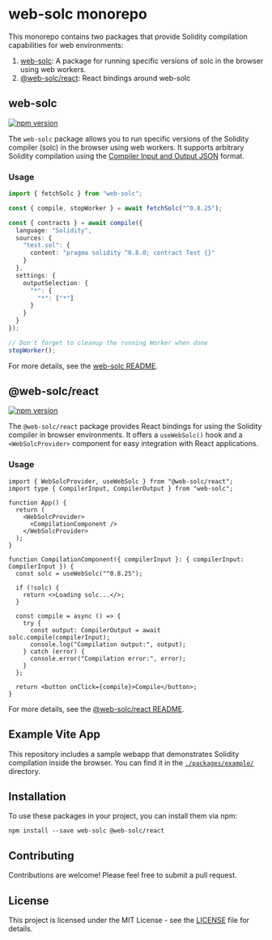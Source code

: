 # web-solc monorepo

This monorepo contains two packages that provide Solidity compilation
capabilities for web environments:

1. [web-solc](./packages/web-solc/README.md): A package for running specific versions of solc in the browser using web workers.
2. [@web-solc/react](./packages/react/README.md): React bindings around web-solc

## web-solc

[![npm version](https://img.shields.io/npm/v/web-solc)](https://www.npmjs.com/package/web-solc)

The `web-solc` package allows you to run specific versions of the Solidity
compiler (solc) in the browser using web workers. It supports arbitrary
Solidity compilation using the
[Compiler Input and Output JSON](https://docs.soliditylang.org/en/latest/using-the-compiler.html#compiler-input-and-output-json-description)
format.

### Usage

```typescript
import { fetchSolc } from "web-solc";

const { compile, stopWorker } = await fetchSolc("^0.8.25");

const { contracts } = await compile({
  language: "Solidity",
  sources: {
    "test.sol": {
      content: "pragma solidity ^0.8.0; contract Test {}"
    }
  },
  settings: {
    outputSelection: {
      "*": {
        "*": ["*"]
      }
    }
  }
});

// Don't forget to cleanup the running Worker when done
stopWorker();
```

For more details, see the [web-solc README](./packages/web-solc/README.md).

## @web-solc/react

[![npm version](https://img.shields.io/npm/v/%40web-solc%2Freact)](https://www.npmjs.com/package/@web-solc/react)

The `@web-solc/react` package provides React bindings for using the Solidity
compiler in browser environments. It offers a `useWebSolc()` hook and a
`<WebSolcProvider>` component for easy integration with React
applications.

### Usage

```tsx
import { WebSolcProvider, useWebSolc } from "@web-solc/react";
import type { CompilerInput, CompilerOutput } from "web-solc";

function App() {
  return (
    <WebSolcProvider>
      <CompilationComponent />
    </WebSolcProvider>
  );
}

function CompilationComponent({ compilerInput }: { compilerInput: CompilerInput }) {
  const solc = useWebSolc("^0.8.25");

  if (!solc) {
    return <>Loading solc...</>;
  }

  const compile = async () => {
    try {
      const output: CompilerOutput = await solc.compile(compilerInput);
      console.log("Compilation output:", output);
    } catch (error) {
      console.error("Compilation error:", error);
    }
  };

  return <button onClick={compile}>Compile</button>;
}
```

For more details, see the [@web-solc/react README](./packages/react/README.md).

## Example Vite App

This repository includes a sample webapp that demonstrates Solidity compilation
inside the browser. You can find it in the
[`./packages/example/`](./packages/example/) directory.

## Installation

To use these packages in your project, you can install them via npm:

```console
npm install --save web-solc @web-solc/react
```

## Contributing

Contributions are welcome! Please feel free to submit a pull request.

## License

This project is licensed under the MIT License - see the [LICENSE](./LICENSE)
file for details.
